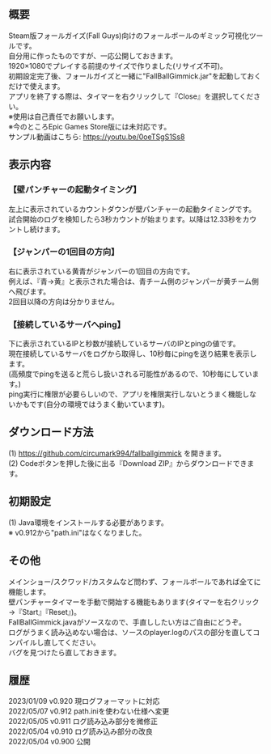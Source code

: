 ﻿## 概要  
Steam版フォールガイズ(Fall Guys)向けのフォールボールのギミック可視化ツールです。  
自分用に作ったものですが、一応公開しておきます。  
1920×1080でプレイする前提のサイズで作りました(リサイズ不可)。  
初期設定完了後、フォールガイズと一緒に"FallBallGimmick.jar"を起動しておくだけで使えます。  
アプリを終了する際は、タイマーを右クリックして『Close』を選択してください。  
※使用は自己責任でお願いします。  
※今のところEpic Games Store版には未対応です。  
サンプル動画はこちら: https://youtu.be/0oeTSgS1Ss8  
  
## 表示内容  
  
### 【壁パンチャーの起動タイミング】  
左上に表示されているカウントダウンが壁パンチャーの起動タイミングです。  
試合開始のログを検知したら3秒カウントが始まります。以降は12.33秒をカウントし続けます。  
  
### 【ジャンパーの1回目の方向】  
右に表示されている黄青がジャンパーの1回目の方向です。  
例えば、『青→黄』と表示された場合は、青チーム側のジャンパーが黄チーム側へ飛びます。  
2回目以降の方向は分かりません。  
  
### 【接続しているサーバへping】  
下に表示されているIPと秒数が接続しているサーバのIPとpingの値です。  
現在接続しているサーバをログから取得し、10秒毎にpingを送り結果を表示します。  
(高頻度でpingを送ると荒らし扱いされる可能性があるので、10秒毎にしています。)  
ping実行に権限が必要らしいので、アプリを権限実行しないとうまく機能しないかもです(自分の環境ではうまく動いています)。  
  
## ダウンロード方法  
(1) https://github.com/circumark994/fallballgimmick を開きます。  
(2) Codeボタンを押した後に出る『Download ZIP』からダウンロードできます。  
  
## 初期設定  
(1) Java環境をインストールする必要があります。  
※ v0.912から"path.ini"はなくなりました。  
  
## その他  
メインショー/スクワッド/カスタムなど問わず、フォールボールであれば全てに機能します。  
壁パンチャータイマーを手動で開始する機能もあります(タイマーを右クリック→『Start』『Reset』)。  
FallBallGimmick.javaがソースなので、手直ししたい方はご自由にどうぞ。  
ログがうまく読み込めない場合は、ソースのplayer.logのパスの部分を直してコンパイルし直してください。  
バグを見つけたら直しておきます。  
  
## 履歴  
2023/01/09 v0.920 現ログフォーマットに対応  
2022/05/07 v0.912 path.iniを使わない仕様へ変更  
2022/05/05 v0.911 ログ読み込み部分を微修正  
2022/05/04 v0.910 ログ読み込み部分の改良  
2022/05/04 v0.900 公開  
